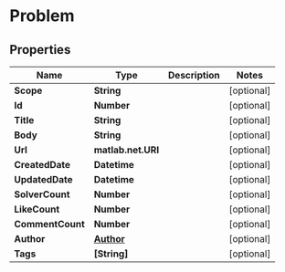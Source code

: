 # Problem

## Properties
Name | Type | Description | Notes
------------ | ------------- | ------------- | -------------
**Scope** | **String** |  | [optional] 
**Id** | **Number** |  | [optional] 
**Title** | **String** |  | [optional] 
**Body** | **String** |  | [optional] 
**Url** | **matlab.net.URI** |  | [optional] 
**CreatedDate** | **Datetime** |  | [optional] 
**UpdatedDate** | **Datetime** |  | [optional] 
**SolverCount** | **Number** |  | [optional] 
**LikeCount** | **Number** |  | [optional] 
**CommentCount** | **Number** |  | [optional] 
**Author** | [**Author**](Author.md) |  | [optional] 
**Tags** | **[String]** |  | [optional] 
